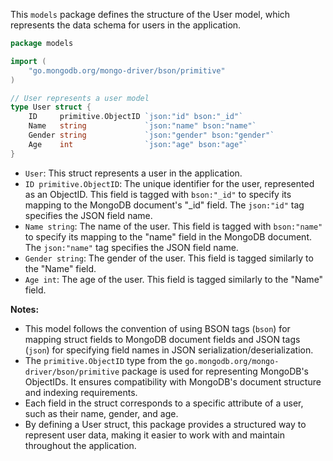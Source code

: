 This `models` package defines the structure of the User model, which represents the data schema for users in the application.

```go
package models

import (
    "go.mongodb.org/mongo-driver/bson/primitive"
)

// User represents a user model
type User struct {
    ID     primitive.ObjectID `json:"id" bson:"_id"`
    Name   string             `json:"name" bson:"name"`
    Gender string             `json:"gender" bson:"gender"`
    Age    int                `json:"age" bson:"age"`
}
```

- `User`: This struct represents a user in the application.
- `ID primitive.ObjectID`: The unique identifier for the user, represented as an ObjectID. This field is tagged with `bson:"_id"` to specify its mapping to the MongoDB document's "_id" field. The `json:"id"` tag specifies the JSON field name.
- `Name string`: The name of the user. This field is tagged with `bson:"name"` to specify its mapping to the "name" field in the MongoDB document. The `json:"name"` tag specifies the JSON field name.
- `Gender string`: The gender of the user. This field is tagged similarly to the "Name" field.
- `Age int`: The age of the user. This field is tagged similarly to the "Name" field.

**Notes:**
- This model follows the convention of using BSON tags (`bson`) for mapping struct fields to MongoDB document fields and JSON tags (`json`) for specifying field names in JSON serialization/deserialization.
- The `primitive.ObjectID` type from the `go.mongodb.org/mongo-driver/bson/primitive` package is used for representing MongoDB's ObjectIDs. It ensures compatibility with MongoDB's document structure and indexing requirements.
- Each field in the struct corresponds to a specific attribute of a user, such as their name, gender, and age.
- By defining a User struct, this package provides a structured way to represent user data, making it easier to work with and maintain throughout the application.